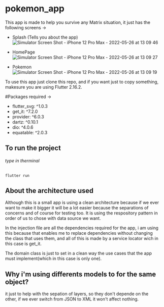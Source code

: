 # pokemon_app

This app is made to help you survive any Matrix situation, it just has the following screens ->

- Splash (Tells you about the app)![Simulator Screen Shot - iPhone 12 Pro Max - 2022-05-26 at 13 09 46](https://user-images.githubusercontent.com/58252544/170539448-4f495427-1a64-47d5-b720-eaea56976712.png)

- HomePage![Simulator Screen Shot - iPhone 12 Pro Max - 2022-05-26 at 13 09 27](https://user-images.githubusercontent.com/58252544/170539430-fdec4b0b-dbe1-4413-84f3-8f150777c5d9.png)

- Pokemon![Simulator Screen Shot - iPhone 12 Pro Max - 2022-05-26 at 13 09 19](https://user-images.githubusercontent.com/58252544/170539383-529eaa91-5e5b-416a-a993-102e144000d4.png)


To use this app just clone this repo, and if you want just to copy something, makesure you are using Flutter 2.16.2.

#Packages required ->

- flutter_svg: ^1.0.3
- get_it: ^7.2.0
- provider: ^6.0.3
- dartz: ^0.10.1
- dio: ^4.0.6
- equatable: ^2.0.3

## To run the project 

###### type in therminal
```
flutter run

```

## About the architecture used

Although this is a small app is using a clean architecture because if we ever want to make it bigger it will be a lot easier because the separations of concerns and of course for testing too. It is using the respository pattern in order of us to chose with data source we want.

In the injection file are all the dependencies required for the app, i am using this because that enables me to replace dependencies without changing the class that uses them, and all of this is made by a service locator wich in this case is get_it.

The domain class is just to set in a clean way the use cases that the app must implement(which in this case is only one).

## Why i'm using differents models to for the same object?

it just to help with the sepation of layers, so they don't depende on the other, if we ever switch from JSON to XML it won't affect nothing.





